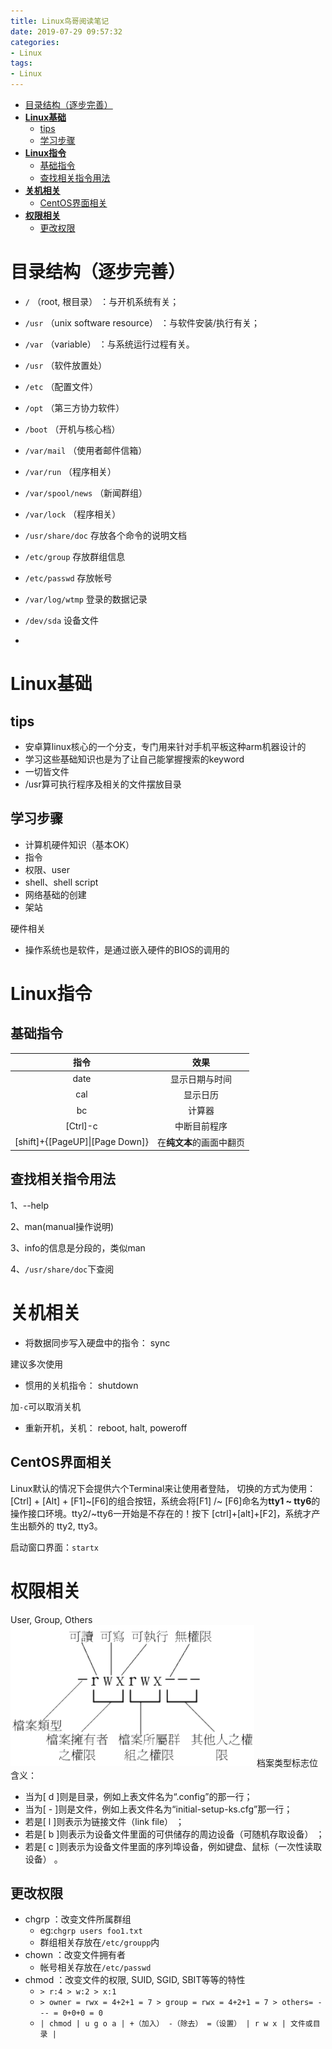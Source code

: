 ```yaml
---
title: Linux鸟哥阅读笔记
date: 2019-07-29 09:57:32
categories:
- Linux
tags:
- Linux
---
```

- [目录结构（逐步完善）](#%e7%9b%ae%e5%bd%95%e7%bb%93%e6%9e%84%e9%80%90%e6%ad%a5%e5%ae%8c%e5%96%84)
- [**Linux基础**](#linux%e5%9f%ba%e7%a1%80)
  - [tips](#tips)
  - [学习步骤](#%e5%ad%a6%e4%b9%a0%e6%ad%a5%e9%aa%a4)
- [**Linux指令**](#linux%e6%8c%87%e4%bb%a4)
  - [基础指令](#%e5%9f%ba%e7%a1%80%e6%8c%87%e4%bb%a4)
  - [查找相关指令用法](#%e6%9f%a5%e6%89%be%e7%9b%b8%e5%85%b3%e6%8c%87%e4%bb%a4%e7%94%a8%e6%b3%95)
- [**关机相关**](#%e5%85%b3%e6%9c%ba%e7%9b%b8%e5%85%b3)
  - [CentOS界面相关](#centos%e7%95%8c%e9%9d%a2%e7%9b%b8%e5%85%b3)
- [**权限相关**](#%e6%9d%83%e9%99%90%e7%9b%b8%e5%85%b3)
  - [更改权限](#%e6%9b%b4%e6%94%b9%e6%9d%83%e9%99%90)

# 目录结构（逐步完善）
- `/` （root, 根目录） ：与开机系统有关；
- `/usr` （unix software resource） ：与软件安装/执行有关；
- `/var` （variable） ：与系统运行过程有关。

- `/usr` （软件放置处） 
- `/etc` （配置文件）
- `/opt` （第三方协力软件） 
- `/boot` （开机与核心档）
- `/var/mail` （使用者邮件信箱） 
- `/var/run` （程序相关）
- `/var/spool/news` （新闻群组） 
- `/var/lock` （程序相关）

- `/usr/share/doc`  存放各个命令的说明文档
- `/etc/group`  存放群组信息
- `/etc/passwd` 存放帐号
- `/var/log/wtmp`  登录的数据记录
- `/dev/sda`    设备文件
- 


# **Linux基础**
## tips

- 安卓算linux核心的一个分支，专门用来针对手机平板这种arm机器设计的
- 学习这些基础知识也是为了让自己能掌握搜索的keyword
- 一切皆文件
- /usr算可执行程序及相关的文件摆放目录

## 学习步骤

- 计算机硬件知识（基本OK）
- 指令
- 权限、user
- shell、shell script
- 网络基础的创建
- 架站

硬件相关

- 操作系统也是软件，是通过嵌入硬件的BIOS的调用的

# **Linux指令**

## 基础指令

|              指令               |           效果           |
| :-----------------------------: | :----------------------: |
|              date               |      显示日期与时间      |
|               cal               |         显示日历         |
|               bc                |          计算器          |
|            [Ctrl]-c             |       中断目前程序       |
| [shift]+{[PageUP]\|[Page Down]} | 在**纯文本**的画面中翻页 |

## 查找相关指令用法
1、--help

2、man(manual操作说明)

3、info的信息是分段的，类似man

4、`/usr/share/doc`下查阅

# **关机相关**
- 将数据同步写入硬盘中的指令： sync

建议多次使用
- 惯用的关机指令： shutdown

加`-c`可以取消关机
- 重新开机，关机： reboot, halt, poweroff

## CentOS界面相关
Linux默认的情况下会提供六个Terminal来让使用者登陆， 切换的方式为使用：[Ctrl] + [Alt] + [F1]~[F6]的组合按钮，系统会将[F1] /~ [F6]命名为**tty1 ~ tty6**的操作接口环境。tty2/~tty6一开始是不存在的！按下 [ctrl]+[alt]+[F2]，系统才产生出额外的 tty2, tty3。

启动窗口界面：`startx`

# **权限相关**
User, Group, Others
![ls -l](Linux鸟哥阅读笔记/2019-07-29-15-42-50.png)
档案类型标志位含义：
- 当为[ d ]则是目录，例如上表文件名为“.config”的那一行；
- 当为[ - ]则是文件，例如上表文件名为“initial-setup-ks.cfg”那一行；
- 若是[ l ]则表示为链接文件（link file） ；
- 若是[ b ]则表示为设备文件里面的可供储存的周边设备（可随机存取设备） ；
- 若是[ c ]则表示为设备文件里面的序列埠设备，例如键盘、鼠标（一次性读取设备） 。

## 更改权限
- chgrp ：改变文件所属群组
    - eg:`chgrp users foo1.txt`
    - 群组相关存放在`/etc/groupp`内
- chown ：改变文件拥有者
    - 帐号相关存放在`/etc/passwd`
- chmod ：改变文件的权限, SUID, SGID, SBIT等等的特性
    - `> r:4 > w:2 > x:1`
    - `> owner = rwx = 4+2+1 = 7 > group = rwx = 4+2+1 = 7 > others= --- = 0+0+0 = 0`
    - `| chmod | u g o a | +（加入） -（除去） =（设置） | r w x | 文件或目录 |`



